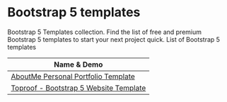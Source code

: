 # Bootstrap 5 templates
Bootstrap 5 Templates collection. Find the list of free and premium Bootstrap 5 templates to start your next project quick.
List of Bootstrap 5 templates

| Name & Demo  
| -------------  
| [AboutMe Personal Portfolio Template](https://easetemplate.com/downloads/about-me-personal-portfolio-website-template/)
| [Toproof - Bootstrap 5 Website Template ](https://easetemplate.com/downloads/roofing-business-bootstrap-5-website-template/)
 

